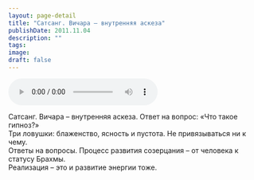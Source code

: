 ```yaml
---
layout: page-detail
title: "Сатсанг. Вичара – внутренняя аскеза"
publishDate: 2011.11.04
description: ""
tags:
image:
draft: false
---
```


<audio title="2011.11.04 - Сатсанг. Вичара – внутренняя аскеза.mp3" src="https://filer-api.advayta.org/v1.0/public/files/73396" controls=""></audio>

 Сатсанг. Вичара – внутренняя аскеза. Ответ на вопрос: «Что такое гипноз?»  
Три ловушки: блаженство, ясность и пустота. Не привязываться ни к чему.  
Ответы на вопросы. Процесс развития созерцания – от человека к статусу Брахмы.  
Реализация – это и развитие энергии тоже.  

  
